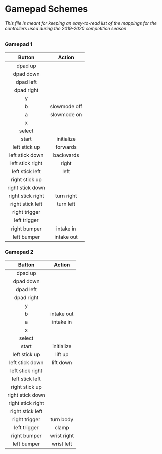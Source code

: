 # Gamepad Schemes
###### This file is meant for keeping an easy-to-read list of the mappings for the controllers used during the 2019-2020 competition season

### Gamepad 1

|Button|Action|
|:-------------:|:-------------:|
|dpad up||
|dpad down||
|dpad left||
|dpad right||
|y||
|b|slowmode off|
|a|slowmode on|
|x||
|select||
|start|initialize|
|left stick up|forwards|
|left stick down|backwards|
|left stick right|right|
|left stick left|left|
|right stick up||
|right stick down||
|right stick right|turn right|
|right stick left|turn left|
|right trigger||
|left trigger||
|right bumper|intake in|
|left bumper|intake out|


### Gamepad 2

|Button|Action|
|:-------------:|:-------------:|
|dpad up||
|dpad down||
|dpad left||
|dpad right||
|y||
|b|intake out|
|a|intake in|
|x||
|select||
|start|initialize|
|left stick up|lift up|
|left stick down|lift down|
|left stick right||
|left stick left||
|right stick up||
|right stick down||
|right stick right||
|right stick left||
|right trigger|turn body|
|left trigger|clamp|
|right bumper|wrist right|
|left bumper|wrist left|
